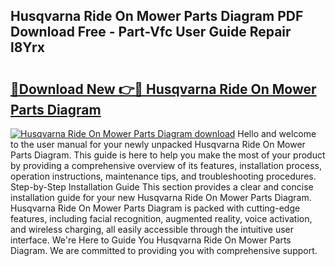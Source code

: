 ## Husqvarna Ride On Mower Parts Diagram PDF Download Free - Part-Vfc User Guide Repair l8Yrx

# <h2><a href="http://dfj5zh3.blite.top/?on=Husqvarna+Ride+On+Mower+Parts+Diagram">🔗Download New 👉🔴 Husqvarna Ride On Mower Parts Diagram</a></h2>

[![Husqvarna Ride On Mower Parts Diagram download](https://i.imgur.com/lujVjoI.png)](http://dfj5zh3.blite.top/?on=Husqvarna+Ride+On+Mower+Parts+Diagram)
Hello and welcome to the user manual for your newly unpacked Husqvarna Ride On Mower Parts Diagram. This guide is here to help you make the most of your product by providing a comprehensive overview of its features, installation process, operation instructions, maintenance tips, and troubleshooting procedures. Step-by-Step Installation Guide This section provides a clear and concise installation guide for your new Husqvarna Ride On Mower Parts Diagram. Husqvarna Ride On Mower Parts Diagram is packed with cutting-edge features, including facial recognition, augmented reality, voice activation, and wireless charging, all easily accessible through the intuitive user interface. We're Here to Guide You Husqvarna Ride On Mower Parts Diagram. We are committed to providing you with comprehensive support.
